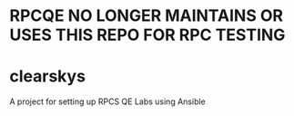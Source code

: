 # RPCQE NO LONGER MAINTAINS OR USES THIS REPO FOR RPC TESTING

clearskys
=========

A project for setting up RPCS QE Labs using Ansible
